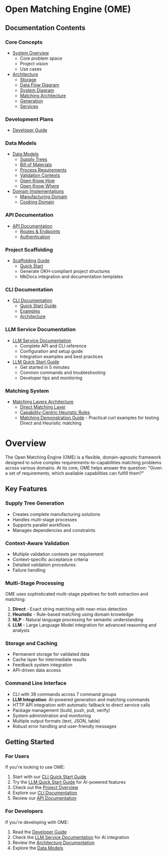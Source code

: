 # Open Matching Engine (OME)

## Documentation Contents

### Core Concepts
* [System Overview](overview.md)
    * Core problem space
    * Project vision
    * Use cases
* [Architecture](architecture/index.md)
    * [Storage](architecture/storage.md)
    * [Data Flow Diagram](architecture/data-flow-diagram.md)
    * [System Diagram](architecture/system-diagram.md)
    * [Matching Architecture](architecture/matching.md)
    * [Generation](architecture/generation.md)
    * [Services](architecture/services.md)

### Development Plans
* [Developer Guide](development/developer-guide.md)

### Data Models
* [Data Models](models/index.md)
    * [Supply Trees](models/supply-tree.md)
    * [Bill of Materials](models/bom.md)
    * [Process Requirements](models/process.md)
    * [Validation Contexts](models/validation.md)
    * [Open Know How](models/okh-docs.md)
    * [Open Know Where](models/okw-docs.md)
* [Domain Implementations](domains/index.md)
    * [Manufacturing Domain](domains/manufacturing.md)
    * [Cooking Domain](domains/cooking.md)

### API Documentation
* [API Documentation](api/index.md)
    * [Routes & Endpoints](api/routes.md)
    * [Authentication](api/auth.md)

### Project Scaffolding
* [Scaffolding Guide](scaffolding/index.md)
    * [Quick Start](scaffolding/quick-start.md)
    * Generate OKH-compliant project structures
    * MkDocs integration and documentation templates

### CLI Documentation
* [CLI Documentation](CLI/index.md)
    * [Quick Start Guide](CLI/quick-start.md)
    * [Examples](CLI/examples.md)
    * [Architecture](CLI/architecture.md)

### LLM Service Documentation
* [LLM Service Documentation](llm-service.md)
    * Complete API and CLI reference
    * Configuration and setup guide
    * Integration examples and best practices
* [LLM Quick Start Guide](llm-quick-start.md)
    * Get started in 5 minutes
    * Common commands and troubleshooting
    * Developer tips and monitoring

### Matching System
* [Matching Layers Architecture](architecture/matching.md)
    * [Direct Matching Layer](matching/direct-matching.md)
    * [Capability-Centric Heuristic Rules](matching/heuristic-matching.md)
    * [Matching Demonstration Guide](api/matching-demonstration-guide.md) - Practical curl examples for testing Direct and Heuristic matching

# Overview

The Open Matching Engine (OME) is a flexible, domain-agnostic framework designed to solve complex requirements-to-capabilities matching problems across various domains. At its core, OME helps answer the question: "Given a set of requirements, which available capabilities can fulfill them?"

## Key Features

### Supply Tree Generation
- Creates complete manufacturing solutions
- Handles multi-stage processes
- Supports parallel workflows
- Manages dependencies and constraints

### Context-Aware Validation
- Multiple validation contexts per requirement
- Context-specific acceptance criteria
- Detailed validation procedures
- Failure handling

### Multi-Stage Processing
OME uses sophisticated multi-stage pipelines for both extraction and matching:

1. **Direct** - Exact string matching with near-miss detection
2. **Heuristic** - Rule-based matching using domain knowledge
3. **NLP** - Natural language processing for semantic understanding
4. **LLM** - Large Language Model integration for advanced reasoning and analysis

### Storage and Caching
- Permanent storage for validated data
- Cache layer for intermediate results
- Feedback system integration
- API-driven data access

### Command Line Interface
- CLI with 39 commands across 7 command groups
- **LLM Integration**: AI-powered generation and matching commands
- HTTP API integration with automatic fallback to direct service calls
- Package management (build, push, pull, verify)
- System administration and monitoring
- Multiple output formats (text, JSON, table)
- Robust error handling and user-friendly messages

## Getting Started

### For Users
If you're looking to use OME:

1. Start with our [CLI Quick Start Guide](CLI/quick-start.md)
2. Try the [LLM Quick Start Guide](llm-quick-start.md) for AI-powered features
3. Check out the [Project Overview](overview.md)
4. Explore our [CLI Documentation](CLI/index.md)
5. Review our [API Documentation](api/index.md)

### For Developers
If you're developing with OME:

1. Read the [Developer Guide](development/developer-guide.md)
2. Check the [LLM Service Documentation](llm-service.md) for AI integration
3. Review the [Architecture Documentation](architecture/index.md)
4. Explore the [Data Models](models/index.md)

